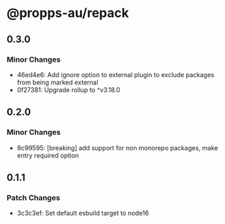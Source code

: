 # @propps-au/repack

## 0.3.0

### Minor Changes

- 46ed4e6: Add ignore option to external plugin to exclude packages from being marked external
- 0f27381: Upgrade rollup to ^v3.18.0

## 0.2.0

### Minor Changes

- 8c99595: [breaking] add support for non monorepo packages, make entry required option

## 0.1.1

### Patch Changes

- 3c3c3ef: Set default esbuild target to node16
